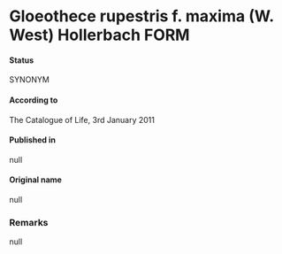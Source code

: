 # Gloeothece rupestris f. maxima (W. West) Hollerbach FORM

#### Status
SYNONYM

#### According to
The Catalogue of Life, 3rd January 2011

#### Published in
null

#### Original name
null

### Remarks
null